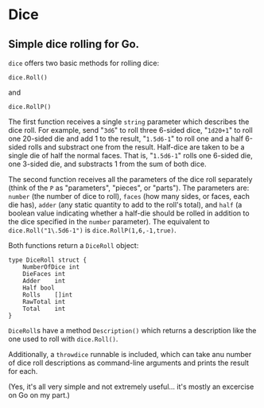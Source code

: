# Dice
## Simple dice rolling for Go.

`dice` offers two basic methods for rolling dice:

    dice.Roll()

and

    dice.RollP()
    
The first function receives a single `string` parameter which describes the dice roll.  For example, send "`3d6`" to roll three 6-sided dice, "`1d20+1`" to roll one 20-sided die and add 1 to the result, "`1.5d6-1`" to roll one and a half 6-sided rolls and substract one from the result.  Half-dice are taken to be a single die of half the normal faces.  That is, "`1.5d6-1`" rolls one 6-sided die, one 3-sided die, and substracts 1 from the sum of both dice.

The second function receives all the parameters of the dice roll separately (think of the `P` as "parameters", "pieces", or "parts").  The parameters are: `number` (the number of dice to roll), `faces` (how many sides, or faces, each die has), `adder` (any static quantity to add to the roll's total), and `half` (a boolean value indicating whether a half-die should be rolled in addition to the dice specified in the `number` parameter).  The equivalent to `dice.Roll("1\.5d6-1")` is `dice.RollP(1,6,-1,true)`.

Both functions return a `DiceRoll` object:

    type DiceRoll struct {
        NumberOfDice int
        DieFaces int
        Adder    int
        Half bool
        Rolls    []int
        RawTotal int
        Total    int
    }
    
`DiceRoll`s have a method `Description()` which returns a description like the one used to roll with `dice.Roll()`.

Additionally, a `throwdice` runnable is included, which can take anu number of dice roll descriptions as command-line arguments and prints the result for each.

(Yes, it's all very simple and not extremely useful... it's mostly an excercise on Go on my part.)
